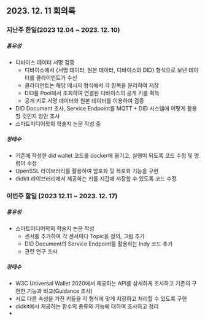 ## 2023. 12. 11 회의록

### 지난주 한일(2023 12.04 ~ 2023. 12. 10)

##### 홍유성
- 디바이스 데이터 서명 검증
   - 디바이스에서 {서명 데이터, 원본 데이터, 디바이스의 DID} 형식으로 보낸 데이터를 클라이언트가 수신
   - 클라이언트는 해당 메시지 형식에서 각 항목을 분리하여 저장
   - DID를 Pool에서 조회하여 연결된 디바이스의 공개 키를 획득
   - 공개 키로 서명 데이터와 원본 데이터를 이용하여 검증
- DID Document 조사, Service Endpoint를 MQTT + DID 시스템에 어떻게 활용할 것인지 방안 조사
- 스마트미디어학회 학술지 논문 작성 중

##### 정태수
- 기존에 작성한 did wallet 코드를 docker에 옮기고, 실행이 되도록 코드 수정 및 명령어 수정
- OpenSSL 라이브러리를 활용하여 암호화 및 복호화 기능을 구현
- didkit 라이브러리에서 제공하는 키를 지갑에 저장할 수 있도록 코드 수정

### 이번주 할일 (2023 12.11 ~ 2023. 12. 17)

##### 홍유성
- 스마트미디어학회 학술지 논문 작성
  - 센서를 추가하여 각 센서마다 Topic을 정의, 그림 추가
  - DID Document의 Service Endpoint를 활용하는 Indy 코드 추가
  - 관련 연구 조사

##### 정태수
- W3C Universal Wallet 2020에서 제공하는 API를 상세하게 조사하고 기존의 구현한 기능과 비교(Guidance 조사)
- 서로 다른 속성을 가진 키들을 각 형식에 맞게 저장하고 처리할 수 있도록 구현
- didkit에서 제공하는 함수의 종류와 기능에 대하여 조사하고 정리
- 
